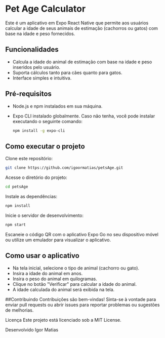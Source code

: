 # Pet Age Calculator

Este é um aplicativo em Expo React Native que permite aos usuários calcular a idade de seus animais de estimação (cachorros ou gatos) com base na idade e peso fornecidos.

## Funcionalidades

- Calcula a idade do animal de estimação com base na idade e peso inseridos pelo usuário.
- Suporta cálculos tanto para cães quanto para gatos.
- Interface simples e intuitiva.

## Pré-requisitos

- Node.js e npm instalados em sua máquina.
- Expo CLI instalado globalmente. Caso não tenha, você pode instalar executando o seguinte comando:

  ```sh
  npm install -g expo-cli
  ```
## Como executar o projeto
Clone este repositório:

```sh
git clone https://github.com/igoormatias/petsAge.git
```
Acesse o diretório do projeto:

```sh
cd petsAge
```	    
Instale as dependências:

```sh
npm install
```	    
Inicie o servidor de desenvolvimento:

```sh
npm start
```	 
Escaneie o código QR com o aplicativo Expo Go no seu dispositivo móvel ou utilize um emulador para visualizar o aplicativo.

## Como usar o aplicativo
- Na tela inicial, selecione o tipo de animal (cachorro ou gato).
- Insira a idade do animal em anos.
- Insira o peso do animal em quilogramas.
- Clique no botão "Verificar" para calcular a idade do animal.
- A idade calculada do animal será exibida na tela.

##Contribuindo
Contribuições são bem-vindas! Sinta-se à vontade para enviar pull requests ou abrir issues para reportar problemas ou sugestões de melhorias.

Licença
Este projeto está licenciado sob a MIT License.

Desenvolvido Igor Matias

